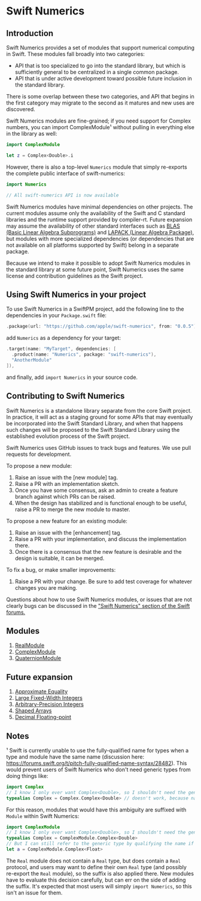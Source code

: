 # Swift Numerics
  
## Introduction
Swift Numerics provides a set of modules that support numerical computing in Swift.
These modules fall broadly into two categories:

- API that is too specialized to go into the standard library, but which is sufficiently general to be centralized in a single common package.
- API that is under active development toward possible future inclusion in the standard library.

There is some overlap between these two categories, and API that begins in the first category may migrate to the second as it matures and new uses are discovered.

Swift Numerics modules are fine-grained; if you need support for Complex numbers, you can import ComplexModule¹ without pulling in everything else in the library as well:
```swift
import ComplexModule

let z = Complex<Double>.i
```
However, there is also a top-level `Numerics` module that simply re-exports the complete public interface of swift-numerics:
```swift
import Numerics

// All swift-numerics API is now available
```

Swift Numerics modules have minimal dependencies on other projects.
The current modules assume only the availability of the Swift and C standard libraries and the runtime support provided by compiler-rt.
Future expansion may assume the availability of other standard interfaces such as [BLAS (Basic Linear Algebra Subprograms)](https://en.wikipedia.org/wiki/Basic_Linear_Algebra_Subprograms) and [LAPACK (Linear Algebra Package)](https://en.wikipedia.org/wiki/LAPACK), but modules with more specialized dependencies (or dependencies that are not available on all platforms supported by Swift) belong in a separate package.

Because we intend to make it possible to adopt Swift Numerics modules in the standard library at some future point, Swift Numerics uses the same license and contribution guidelines as the Swift project.

## Using Swift Numerics in your project
To use Swift Numerics in a SwiftPM project, add the following line to the dependencies in your `Package.swift` file:
```swift
.package(url: "https://github.com/apple/swift-numerics", from: "0.0.5"),
```
add `Numerics` as a dependency for your target:
```swift
.target(name: "MyTarget", dependencies: [
  .product(name: "Numerics", package: "swift-numerics"),
  "AnotherModule"
]),
```
and finally, add `import Numerics` in your source code.
    
## Contributing to Swift Numerics
Swift Numerics is a standalone library separate from the core Swift project.
In practice, it will act as a staging ground for some APIs that may eventually be incorporated into the Swift Standard Library, and when that happens such changes will be proposed to the Swift Standard Library using the established evolution process of the Swift project.

Swift Numerics uses GitHub issues to track bugs and features. We use pull requests for development.

To propose a new module:
1. Raise an issue with the [new module] tag.
2. Raise a PR with an implementation sketch.
3. Once you have some consensus, ask an admin to create a feature branch against which PRs can be raised.
4. When the design has stabilized and is functional enough to be useful, raise a PR to merge the new module to master.

To propose a new feature for an existing module:
1. Raise an issue with the [enhancement] tag.
2. Raise a PR with your implementation, and discuss the implementation there.
3. Once there is a consensus that the new feature is desirable and the design is suitable, it can be merged.

To fix a bug, or make smaller improvements:
1. Raise a PR with your change. Be sure to add test coverage for whatever changes you are making.

Questions about how to use Swift Numerics modules, or issues that are not clearly bugs can be discussed in the ["Swift Numerics" section of the Swift forums.](https://forums.swift.org/c/related-projects/swift-numerics)

## Modules
1. [RealModule](Sources/RealModule/README.md)
2. [ComplexModule](Sources/ComplexModule/README.md)
3. [QuaternionModule](Sources/QuaternionModule/README.md)

## Future expansion
1. [Approximate Equality](https://github.com/apple/swift-numerics/issues/3)
2. [Large Fixed-Width Integers](https://github.com/apple/swift-numerics/issues/4)
3. [Arbitrary-Precision Integers](https://github.com/apple/swift-numerics/issues/5)
4. [Shaped Arrays](https://github.com/apple/swift-numerics/issues/6)
5. [Decimal Floating-point](https://github.com/apple/swift-numerics/issues/7)

## Notes
¹ Swift is currently unable to use the fully-qualified name for types when a type and module have the same name (discussion here: https://forums.swift.org/t/pitch-fully-qualified-name-syntax/28482).
This would prevent users of Swift Numerics who don't need generic types from doing things like:
```swift
import Complex
// I know I only ever want Complex<Double>, so I shouldn't need the generic parameter.
typealias Complex = Complex.Complex<Double> // doesn't work, because name lookup fails.
```
For this reason, modules that would have this ambiguity are suffixed with `Module` within Swift Numerics:
```swift
import ComplexModule
// I know I only ever want Complex<Double>, so I shouldn't need the generic parameter.
typealias Complex = ComplexModule.Complex<Double>
// But I can still refer to the generic type by qualifying the name if I need it occasionally:
let a = ComplexModule.Complex<Float>
```
The `Real` module does not contain a `Real` type, but does contain a `Real` protocol, and users may want to define their own `Real` type (and possibly re-export the `Real` module), so the suffix is also applied there.
 New modules have to evaluate this decision carefully, but can err on the side of adding the suffix.
 It's expected that most users will simply `import Numerics`, so this isn't an issue for them.
